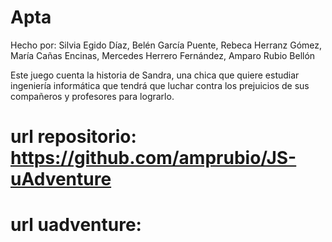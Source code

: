 # Apta

Hecho por: 
Silvia Egido Díaz,
Belén García Puente,
Rebeca Herranz Gómez,
María Cañas Encinas,
Mercedes Herrero Fernández,
Amparo Rubio Bellón


Este juego cuenta la historia de Sandra, una chica que quiere estudiar ingeniería informática que tendrá que luchar contra los prejuicios de sus compañeros y profesores para lograrlo. 


# url repositorio: https://github.com/amprubio/JS-uAdventure

# url uadventure: 
